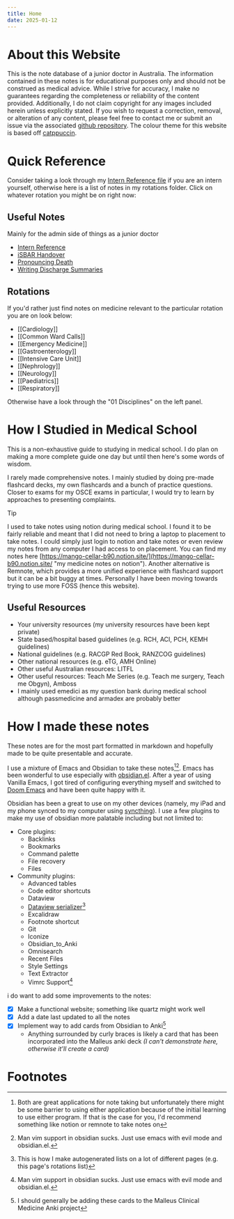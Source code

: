 ```yaml
---
title: Home
date: 2025-01-12
---
```

# About this Website
This is the note database of a junior doctor in Australia. The information contained in these notes is for educational purposes only and should not be construed as medical advice. While I strive for accuracy, I make no guarantees regarding the completeness or reliability of the content provided. Additionally, I do not claim copyright for any images included herein unless explicitly stated. If you wish to request a correction, removal, or alteration of any content, please feel free to contact me or submit an issue via the associated [github repository](https://github.com/Sabicool/Medicine). The colour theme for this website is based off [catppuccin](https://github.com/catppuccin/catppuccin).
# Quick Reference
Consider taking a look through my [Intern Reference file](00%20Reference/Junior%20Doctor/Intern%20Reference.md) if you are an intern yourself, otherwise here is a list of notes in my rotations folder. Click on whatever rotation you might be on right now:
## Useful Notes
Mainly for the admin side of things as a junior doctor
- [Intern Reference](00%20Reference/Junior%20Doctor/Intern%20Reference.md)
- [iSBAR Handover](00%20Reference/Clinical/iSBAR%20Handover.md)
- [Pronouncing Death](00%20Reference/Clinical/Pronouncing%20Death.md)
- [Writing Discharge Summaries](00%20Reference/Administrative/Writing%20Discharge%20Summaries.md)
## Rotations
If you'd rather just find notes on medicine relevant to the particular rotation you are on look below:
<!-- QueryToSerialize: LIST FROM "02 Rotations" sort file.name asc -->
<!-- SerializedQuery: LIST FROM "02 Rotations" sort file.name asc -->
- [[Cardiology]]
- [[Common Ward Calls]]
- [[Emergency Medicine]]
- [[Gastroenterology]]
- [[Intensive Care Unit]]
- [[Nephrology]]
- [[Neurology]]
- [[Paediatrics]]
- [[Respiratory]]
<!-- SerializedQuery END -->

Otherwise have a look through the "01 Disciplines" on the left panel.
# How I Studied in Medical School
This is a non-exhaustive guide to studying in medical school. I do plan on making a more complete guide one day but until then here's some words of wisdom.

I rarely made comprehensive notes. I mainly studied by doing pre-made flashcard decks, my own flashcards and a bunch of practice questions. Closer to exams for my OSCE exams in particular, I would try to learn by approaches to presenting complaints.

> [!TIP] 
> I used to take notes using notion during medical school. I found it to be fairly reliable and meant that I did not need to bring a laptop to placement to take notes. I could simply just login to notion and take notes or even review my notes from any computer I had access to on placement. You can find my notes here [https://mango-cellar-b90.notion.site/](https://mango-cellar-b90.notion.site/ "my medicine notes on notion"). Another alternative is Remnote, which provides a more unified experience with flashcard support but it can be a bit buggy at times. Personally I have been moving towards trying to use more FOSS (hence this website).

## Useful Resources
- Your university resources (my university resources have been kept private)
- State based/hospital based guidelines (e.g. RCH, ACI, PCH, KEMH guidelines) 
- National guidelines (e.g. RACGP Red Book, RANZCOG guidelines)
- Other national resources (e.g. eTG, AMH Online)
- Other useful Australian resources: LITFL
- Other useful resources: Teach Me Series (e.g. Teach me surgery, Teach me Obgyn), Amboss
- I mainly used emedici as my question bank during medical school although passmedicine and armadex are probably better
# How I made these notes
These notes are for the most part formatted in markdown and hopefully made to be quite presentable and accurate.

I use a mixture of Emacs and Obsidian to take these notes[^1][^3]. Emacs has been wonderful to use especially with [obsidian.el](https://github.com/licht1stein/obsidian.el). After a year of using Vanilla Emacs, I got tired of configuring everything myself and switched to [Doom Emacs](https://github.com/doomemacs/doomemacs) and have been quite happy with it.

Obsidian has been a great to use on my other devices (namely, my iPad and my phone synced to my computer using [syncthing](https://syncthing.net/)). I use a few plugins to make my use of obsidian more palatable including but not limited to:
- Core plugins:
    - Backlinks
    - Bookmarks
    - Command palette
    - File recovery
    - Files
- Community plugins:
    - Advanced tables
    - Code editor shortcuts
    - Dataview
    - [Dataview serializer](https://github.com/dsebastien/obsidian-dataview-serializer)[^4]
    - Excalidraw
    - Footnote shortcut
    - Git
    - Iconize 
    - Obsidian_to_Anki
    - Omnisearch
    - Recent Files
    - Style Settings
    - Text Extractor
    - Vimrc Support[^3]

i do want to add some improvements to the notes:

- [x] Make a functional website; something like quartz might work well
- [x] Add a date last updated to all the notes
- [x] Implement way to add cards from Obsidian to Anki[^2]
    - Anything surrounded by curly braces is likely a card that has been incorporated into the Malleus anki deck *(I can't demonstrate here, otherwise it'll create a card)*
# Footnotes

[^1]: Both are great applications for note taking but unfortunately there might be some barrier to using either application because of the initial learning to use either program. If that is the case for you, I'd recommend something like notion or remnote to take notes on
[^2]: I should generally be adding these cards to the Malleus Clinical Medicine Anki project
[^3]: Man vim support in obsidian sucks. Just use emacs with evil mode and obsidian.el.
[^4]: This is how I make autogenerated lists on a lot of different pages (e.g. this page's rotations list)